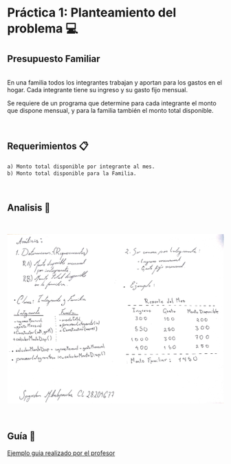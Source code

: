 #  Práctica 1: Planteamiento del problema 💻
## Presupuesto Familiar

<br>
En una familia todos los integrantes trabajan y aportan para los gastos en el hogar. Cada integrante tiene su ingreso y su gasto fijo mensual. 

Se requiere de un programa que determine para cada integrante el monto que dispone mensual, y para la familia también el monto total disponible.

<br>

## Requerimientos 📋

    a) Monto total disponible por integrante al mes.
    b) Monto total disponible para la Familia.

<br>

## Analisis 📝
<br>

![Analisis del problema](Analisis_Practica_1.jpeg)

<br>

## Guía 📖
[Ejemplo guia realizado por el profesor](http://theeasyweb.net/profe_prog1)

